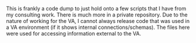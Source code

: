 This is frankly a code dump to just hold onto a few scripts that I have from my consulting work. There is much more in a private repository. Due to the nature of working for the VA, I cannot always release code that was used in a VA environment (if it shows internal connections/schemas). The files here were used for accessing information external to the VA.
